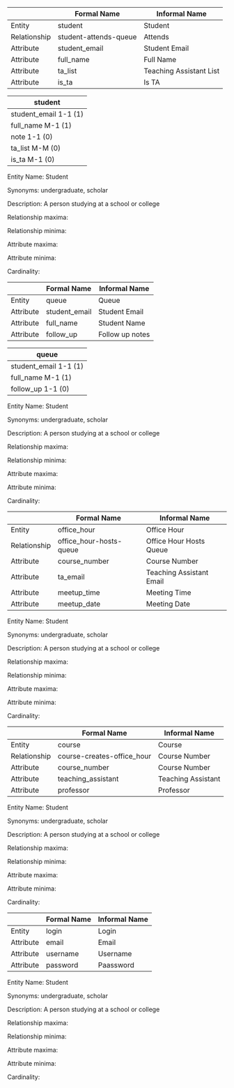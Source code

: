 |             | Formal Name | Informal Name |
| ----------- | ----------- | ------------- |
| Entity       | student       | Student         |
| Relationship     | student-attends-queue        | Attends          |
| Attribute       | student_email        | Student Email          |
| Attribute      | full_name        |    Full Name       |
| Attribute | ta_list       | Teaching Assistant List         |
| Attribute | is_ta       | Is TA        |

| student |
| ----------- |
| student_email 1-1 (1)  |
| full_name     M-1 (1) |
| note     1-1 (0)  |
| ta_list     M-M (0) |
| is_ta     M-1 (0) |


Entity Name: Student

Synonyms: undergraduate, scholar

Description: A person studying at a school or college

Relationship maxima: 

Relationship minima:

Attribute maxima:

Attribute minima:

Cardinality:


|             | Formal Name | Informal Name |
| ----------- | ----------- | ------------- |
| Entity       | queue       | Queue         |
| Attribute       | student_email        | Student Email          |
| Attribute      | full_name        | Student Name          |
| Attribute | follow_up       | Follow up notes         |


| queue |
| ----------- |
| student_email 1-1 (1)  |
| full_name     M-1 (1) |
| follow_up     1-1 (0)  |

Entity Name: Student

Synonyms: undergraduate, scholar

Description: A person studying at a school or college

Relationship maxima: 

Relationship minima:

Attribute maxima:

Attribute minima:

Cardinality:


|             | Formal Name | Informal Name |
| ----------- | ----------- | ------------- |
| Entity   | office_hour     | Office Hour |
| Relationship   | office_hour-hosts-queue  | Office Hour Hosts Queue          |
| Attribute |  course_number |  Course Number   |
| Attribute |  ta_email      |  Teaching Assistant Email   |
| Attribute |  meetup_time   |  Meeting Time  |
| Attribute |  meetup_date   |  Meeting Date   |


Entity Name: Student

Synonyms: undergraduate, scholar

Description: A person studying at a school or college

Relationship maxima: 

Relationship minima:

Attribute maxima:

Attribute minima:

Cardinality:

|             | Formal Name | Informal Name |
| ----------- | ----------- | ------------- |
| Entity       | course         | Course        |
| Relationship | course-creates-office_hour | Course Number |
| Attribute    | course_number        | Course Number       |
| Attribute    | teaching_assistant   | Teaching Assistant  |
| Attribute    | professor       | Professor         |

Entity Name: Student

Synonyms: undergraduate, scholar

Description: A person studying at a school or college

Relationship maxima: 

Relationship minima:

Attribute maxima:

Attribute minima:

Cardinality:

|             | Formal Name | Informal Name |
| ----------- | ----------- | ------------- |
| Entity       | login       | Login         |
| Attribute    | email       | Email         |
| Attribute    | username    | Username      |
| Attribute    | password    | Paassword     |

Entity Name: Student

Synonyms: undergraduate, scholar

Description: A person studying at a school or college

Relationship maxima: 

Relationship minima:

Attribute maxima:

Attribute minima:

Cardinality:
